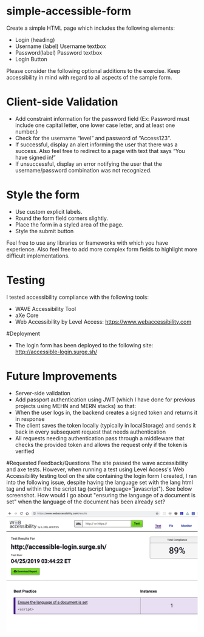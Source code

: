 # simple-accessible-form
Create a simple HTML page which includes the following elements: 

* Login (heading)
* Username (label) Username textbox
* Password(label) Password textbox
* Login Button

 Please consider the following optional additions to the exercise. Keep accessibility in mind with regard to all aspects of the sample form.

# Client-side Validation
* Add constraint information for the password field (Ex: Password must include one capital letter, one lower case letter, and at least one number.)
* Check for the username “level” and password of “Access123”.
* If successful, display an alert informing the user that there was a success. Also feel free to redirect to a page with text that says “You have signed in!”
* If unsuccessful, display an error notifying the user that the username/password combination was not recognized.

# Style the form
* Use custom explicit labels.
* Round the form field corners slightly.
* Place the form in a styled area of the page.
* Style the submit button


Feel free to use any libraries or frameworks with which you have experience. Also feel free to add more complex form fields to highlight more difficult implementations. 

# Testing
I tested accessibility compliance with the following tools:
* WAVE Accessibility Tool
* aXe Core 
* Web Accessibility by Level Access: https://www.webaccessibility.com 

#Deployment
* The login form has been deployed to the following site: http://accessible-login.surge.sh/ 

# Future Improvements
* Server-side validation
* Add passport authentication using JWT (which I have done for previous projects using MEHN and MERN stacks) so that: 
* When the user logs in, the backend creates a signed token and returns it in response
* The client saves the token locally (typically in localStorage) and sends it back in every subsequent request that needs authentication
* All requests needing authentication pass through a middleware that checks the provided token and allows the request only if the token is verified

#Requested Feedback/Questions
The site passed the wave accessibility and axe tests. However, when running a test using Level Access's Web Accessibility testing tool on the site containing the login form I created, I ran into the following issue, despite having the language set with the lang html tag and within the the script tag (script language="javascript"). See below screenshot. How would I go about "ensuring the language of a document is set" when the language of the document has been already set? 

![Alt text](levelaccess.jpg "Level Access Test Results") 